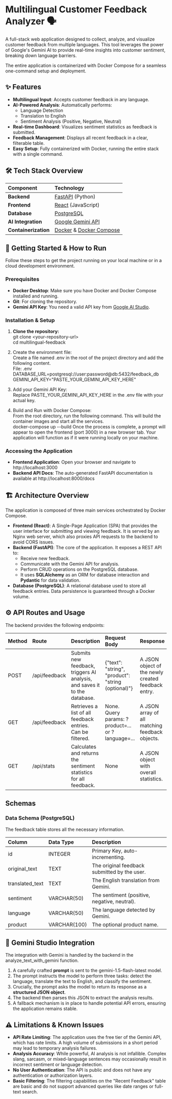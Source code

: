 # **Multilingual Customer Feedback Analyzer 🗣️**

A full-stack web application designed to collect, analyze, and visualize customer feedback from multiple languages. This tool leverages the power of Google's Gemini AI to provide real-time insights into customer sentiment, breaking down language barriers.

The entire application is containerized with Docker Compose for a seamless one-command setup and deployment.

## **✨ Features**

* **Multilingual Input**: Accepts customer feedback in any language.  
* **AI-Powered Analysis**: Automatically performs:  
  * Language Detection  
  * Translation to English  
  * Sentiment Analysis (Positive, Negative, Neutral)  
* **Real-time Dashboard**: Visualizes sentiment statistics as feedback is submitted.  
* **Feedback Management**: Displays all recent feedback in a clear, filterable table.  
* **Easy Setup**: Fully containerized with Docker, running the entire stack with a single command.

## **🛠️ Tech Stack Overview**

| Component | Technology |
| :---- | :---- |
| **Backend** | [FastAPI](https://fastapi.tiangolo.com/) (Python) |
| **Frontend** | [React](https://reactjs.org/) (JavaScript) |
| **Database** | [PostgreSQL](https://www.postgresql.org/) |
| **AI Integration** | [Google Gemini API](https://ai.google.dev/) |
| **Containerization** | [Docker](https://www.docker.com/) & [Docker Compose](https://docs.docker.com/compose/) |

## **🚀 Getting Started & How to Run**

Follow these steps to get the project running on your local machine or in a cloud development environment.

### **Prerequisites**

* **Docker Desktop**: Make sure you have Docker and Docker Compose installed and running.  
* **Git**: For cloning the repository.  
* **Gemini API Key**: You need a valid API key from [Google AI Studio](https://aistudio.google.com/app/apikey).

### **Installation & Setup**

1. **Clone the repository:**  
   git clone \<your-repository-url\>  
   cd multilingual-feedback

2. Create the environment file:  
   Create a file named .env in the root of the project directory and add the following content.  
   File: .env  
   DATABASE\_URL=postgresql://user:password@db:5432/feedback\_db  
   GEMINI\_API\_KEY="PASTE\_YOUR\_GEMINI\_API\_KEY\_HERE"

3. Add your Gemini API Key:  
   Replace PASTE\_YOUR\_GEMINI\_API\_KEY\_HERE in the .env file with your actual key.  
4. Build and Run with Docker Compose:  
   From the root directory, run the following command. This will build the container images and start all the services.  
   docker-compose up \--build
   Once the process is complete, a prompt will appear to open the frontend (port 3000) in a new browser tab. Your application will function as if it were running locally on your machine.

### **Accessing the Application**

* **Frontend Application**: Open your browser and navigate to http://localhost:3000  
* **Backend API Docs**: The auto-generated FastAPI documentation is available at http://localhost:8000/docs

## **🏗️ Architecture Overview**

The application is composed of three main services orchestrated by Docker Compose.

* **Frontend (React)**: A Single-Page Application (SPA) that provides the user interface for submitting and viewing feedback. It is served by an Nginx web server, which also proxies API requests to the backend to avoid CORS issues.  
* **Backend (FastAPI)**: The core of the application. It exposes a REST API to:  
  * Receive new feedback.  
  * Communicate with the Gemini API for analysis.  
  * Perform CRUD operations on the PostgreSQL database.  
  * It uses **SQLAlchemy** as an ORM for database interaction and **Pydantic** for data validation.  
* **Database (PostgreSQL)**: A relational database used to store all feedback entries. Data persistence is guaranteed through a Docker volume.

## **⚙️ API Routes and Usage**

The backend provides the following endpoints:

| Method | Route | Description | Request Body | Response |
| :---- | :---- | :---- | :---- | :---- |
| POST | /api/feedback | Submits new feedback, triggers AI analysis, and saves it to the database. | {"text": "string", "product": "string (optional)"} | A JSON object of the newly created feedback entry. |
| GET | /api/feedback | Retrieves a list of all feedback entries. Can be filtered. | None. Query params: ?product=... or ?language=... | A JSON array of all matching feedback objects. |
| GET | /api/stats | Calculates and returns the sentiment statistics for all feedback. | None | A JSON object with overall statistics. |

## **Schemas**

### **Data Schema (PostgreSQL)**

The feedback table stores all the necessary information.

| Column | Data Type | Description |
| :---- | :---- | :---- |
| id | INTEGER | Primary Key, auto-incrementing. |
| original\_text | TEXT | The original feedback submitted by the user. |
| translated\_text | TEXT | The English translation from Gemini. |
| sentiment | VARCHAR(50) | The sentiment (positive, negative, neutral). |
| language | VARCHAR(50) | The language detected by Gemini. |
| product | VARCHAR(100) | The optional product name. |

## **🤖 Gemini Studio Integration**

The integration with Gemini is handled by the backend in the analyze\_text\_with\_gemini function.

1. A carefully crafted **prompt** is sent to the gemini-1.5-flash-latest model.  
2. The prompt instructs the model to perform three tasks: detect the language, translate the text to English, and classify the sentiment.  
3. Crucially, the prompt asks the model to return its response as a **structured JSON object**.  
4. The backend then parses this JSON to extract the analysis results.  
5. A fallback mechanism is in place to handle potential API errors, ensuring the application remains stable.

## **⚠️ Limitations & Known Issues**

* **API Rate Limiting**: The application uses the free tier of the Gemini API, which has rate limits. A high volume of submissions in a short period may lead to temporary analysis failures.  
* **Analysis Accuracy**: While powerful, AI analysis is not infallible. Complex slang, sarcasm, or mixed-language sentences may occasionally result in incorrect sentiment or language detection.  
* **No User Authentication**: The API is public and does not have any authentication or authorization layers.  
* **Basic Filtering**: The filtering capabilities on the "Recent Feedback" table are basic and do not support advanced queries like date ranges or full-text search.
